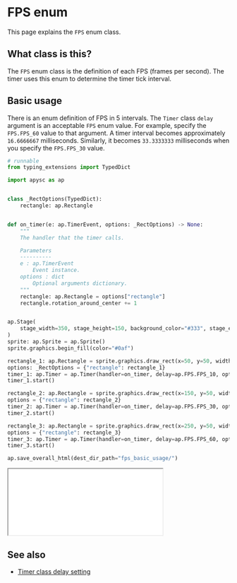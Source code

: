 # FPS enum

This page explains the `FPS` enum class.

## What class is this?

The `FPS` enum class is the definition of each FPS (frames per second). The timer uses this enum to determine the timer tick interval.

## Basic usage

There is an enum definition of FPS in 5 intervals. The `Timer` class `delay` argument is an acceptable `FPS` enum value. For example, specify the `FPS.FPS_60` value to that argument. A timer interval becomes approximately `16.6666667` milliseconds. Similarly, it becomes `33.3333333` milliseconds when you specify the `FPS.FPS_30` value.

```py
# runnable
from typing_extensions import TypedDict

import apysc as ap


class _RectOptions(TypedDict):
    rectangle: ap.Rectangle


def on_timer(e: ap.TimerEvent, options: _RectOptions) -> None:
    """
    The handler that the timer calls.

    Parameters
    ----------
    e : ap.TimerEvent
        Event instance.
    options : dict
        Optional arguments dictionary.
    """
    rectangle: ap.Rectangle = options["rectangle"]
    rectangle.rotation_around_center += 1


ap.Stage(
    stage_width=350, stage_height=150, background_color="#333", stage_elem_id="stage"
)
sprite: ap.Sprite = ap.Sprite()
sprite.graphics.begin_fill(color="#0af")

rectangle_1: ap.Rectangle = sprite.graphics.draw_rect(x=50, y=50, width=50, height=50)
options: _RectOptions = {"rectangle": rectangle_1}
timer_1: ap.Timer = ap.Timer(handler=on_timer, delay=ap.FPS.FPS_10, options=options)
timer_1.start()

rectangle_2: ap.Rectangle = sprite.graphics.draw_rect(x=150, y=50, width=50, height=50)
options = {"rectangle": rectangle_2}
timer_2: ap.Timer = ap.Timer(handler=on_timer, delay=ap.FPS.FPS_30, options=options)
timer_2.start()

rectangle_3: ap.Rectangle = sprite.graphics.draw_rect(x=250, y=50, width=50, height=50)
options = {"rectangle": rectangle_3}
timer_3: ap.Timer = ap.Timer(handler=on_timer, delay=ap.FPS.FPS_60, options=options)
timer_3.start()

ap.save_overall_html(dest_dir_path="fps_basic_usage/")
```

<iframe src="static/fps_basic_usage/index.html" width="350" height="150"></iframe>

## See also

- [Timer class delay setting](timer_delay.md)